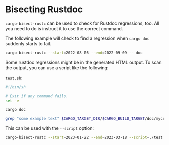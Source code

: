 # Bisecting Rustdoc

`cargo-bisect-rustc` can be used to check for Rustdoc regressions, too.
All you need to do is instruct it to use the correct command.

The following example will check to find a regression when `cargo doc` suddenly starts to fail.

```sh
cargo bisect-rustc --start=2022-08-05 --end=2022-09-09 -- doc
```

Some rustdoc regressions might be in the generated HTML output.
To scan the output, you can use a script like the following:

`test.sh`:
```sh
#!/bin/sh

# Exit if any command fails.
set -e

cargo doc

grep "some example text" $CARGO_TARGET_DIR/$CARGO_BUILD_TARGET/doc/mycrate/fn.foo.html
```

This can be used with the `--script` option:

```sh
cargo-bisect-rustc --start=2023-01-22 --end=2023-03-18 --script=./test.sh
```
